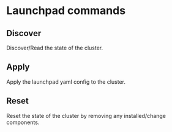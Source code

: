 # Launchpad commands

## Discover 

Discover/Read the state of the cluster.

## Apply 

Apply the launchpad yaml config to the cluster.

## Reset 

Reset the state of the cluster by removing any installed/change components.
